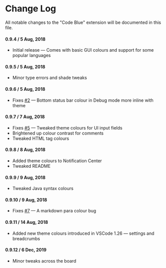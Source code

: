 # Change Log
All notable changes to the "Code Blue" extension will be documented in this file.

#### 0.9.4 / 5 Aug, 2018
* Initial release — Comes with basic GUI colours and support for some popular languages

#### 0.9.5 / 5 Aug, 2018
* Minor type errors and shade tweaks

#### 0.9.6 / 5 Aug, 2018
* Fixes [#2](https://github.com/sujan-s/code-blue/issues/2) — Bottom status bar colour in Debug mode more inline with theme

#### 0.9.7 / 7 Aug, 2018
* Fixes [#5](https://github.com/sujan-s/code-blue/issues/5) — Tweaked theme colours for UI input fields
* Brightened up colour contrast for comments
* Tweaked HTML tag colours

#### 0.9.8 / 8 Aug, 2018
* Added theme colours to Notification Center
* Tweaked README

#### 0.9.9 / 9 Aug, 2018
* Tweaked Java syntax colours

#### 0.9.10 / 9 Aug, 2018
* Fixes [#7](https://github.com/sujan-s/code-blue/issues/7) — A markdown para colour bug

#### 0.9.11 / 14 Aug, 2018
* Added new theme colours introduced in VSCode 1.26 — settings and breadcrumbs

#### 0.9.12 / 6 Dec, 2019
* Minor tweaks across the board